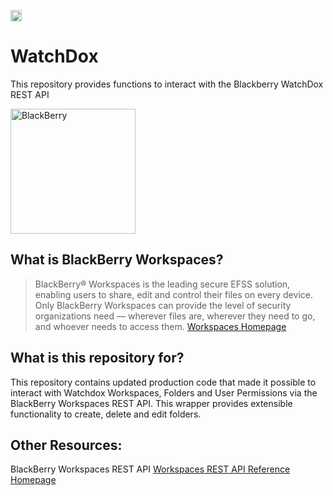 <a href="https://badge.fury.io/py/workspaces"><img src="https://badge.fury.io/py/workspaces.svg" alt="PyPI version" height="18"></a>

# WatchDox
This repository provides functions to interact with the Blackberry WatchDox REST API

<img src="https://www.blackberry.com/content/dam/blackberry-com/media-gallery/images/blackberry-logo/BlackBerry_Logo_Black.png" alt="BlackBerry" width="200"/>


## What is BlackBerry Workspaces?
>BlackBerry® Workspaces is the leading secure EFSS solution, enabling users to share, edit and control their files on every device. Only BlackBerry Workspaces can provide the level of security organizations need — wherever files are, wherever they need to go, and whoever needs to access them.
[Workspaces Homepage](https://www.blackberry.com/us/en/products/blackberry-workspaces-efss)


## What is this repository for?
This repository contains updated production code that made it possible to interact with Watchdox Workspaces, Folders and User Permissions via the BlackBerry Workspaces REST API. This wrapper provides extensible functionality to create, delete and edit folders.

## Other Resources:
BlackBerry Workspaces REST API
[Workspaces REST API Reference Homepage](https://developers.blackberry.com/content/dam/developer-blackberry-com/api-reference/workspaces/workspaces-rest/index.html)

